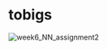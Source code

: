 # tobigs

![week6_NN_assignment2](https://user-images.githubusercontent.com/43749571/75216804-95713c00-57d8-11ea-80fd-53fe5f8c4619.jpg)
